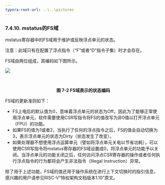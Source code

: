 ```yaml
---
typora-root-url: ..\..\pictures
---
```


### **7.4.10. mstatus的FS域**

mstatus寄存器中的FS域用于维护或反映浮点单元的状态。

注意：此域只有在配置了浮点指令（“F”或者“D”指令子集）时才会存在。

FS域由两位组成，其编码如下图所示。



![](/../chapter7/7.4/7.4.10.assets/28.png)

​                                                               **<center>图 7-2 FS域表示的状态编码</center>**



FS域的更新准则如下：

- FS上电后的默认值为0，意味着浮点单元的状态为Off。因此为了能够正常使用浮点单元，软件需要使用CSR写指令将FS的值改写为非0值以打开浮点单元（FPU）的功能。
- 如果FS的值为1或者2，当执行了任何的浮点指令之后，FS的值会自动切换为3，表示浮点单元的状态为Dirty（状态发生了改变）。
- 如果处理器不想使用浮点运算单元（譬如将浮点单元关电以节省功耗），可以使用CSR写指令将mstatus寄存器的FS域设置成0，将浮点单元的功能予以关闭。当浮点单元的功能关闭之后，任何访问浮点CSR寄存器的操作或者任何执行浮点指令的行为都将会产生非法指令（Illegal Instruction）异常。

除了用于上述功能，FS域的值还用于操作系统在进行上下文切换时的指引信息，感兴趣的用户请参见RISC-V“特权架构文档版本1.10”原文。

